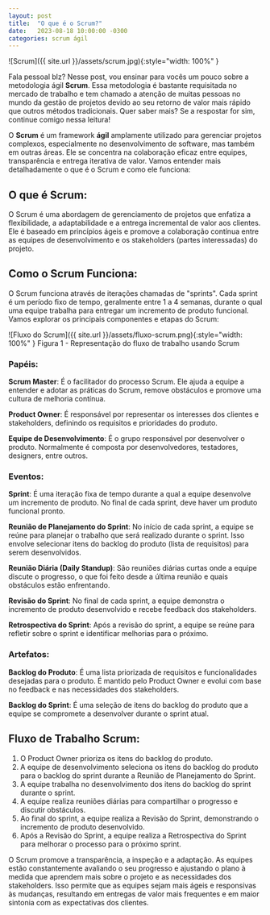 ```yaml
---
layout: post
title:  "O que é o Scrum?"
date:   2023-08-18 10:00:00 -0300
categories: scrum ágil
---
```


![Scrum]({{ site.url }}/assets/scrum.jpg){:style="width: 100%" }

Fala pessoal blz? Nesse post, vou ensinar para vocês um pouco sobre a metodologia ágil __Scrum__. Essa metodologia é bastante requisitada no mercado de trabalho e tem chamado a atenção de muitas pessoas no mundo da gestão de projetos devido ao seu retorno de valor mais rápido que outros métodos tradicionais. Quer saber mais? Se a respostar for sim, continue comigo nessa leitura!

O __Scrum__ é um framework __ágil__ amplamente utilizado para gerenciar projetos complexos, especialmente no desenvolvimento de software, mas também em outras áreas. Ele se concentra na colaboração eficaz entre equipes, transparência e entrega iterativa de valor. Vamos entender mais detalhadamente o que é o Scrum e como ele funciona:

## O que é Scrum:

O Scrum é uma abordagem de gerenciamento de projetos que enfatiza a flexibilidade, a adaptabilidade e a entrega incremental de valor aos clientes. Ele é baseado em princípios ágeis e promove a colaboração contínua entre as equipes de desenvolvimento e os stakeholders (partes interessadas) do projeto.

## Como o Scrum Funciona:

O Scrum funciona através de iterações chamadas de "sprints". Cada sprint é um período fixo de tempo, geralmente entre 1 a 4 semanas, durante o qual uma equipe trabalha para entregar um incremento de produto funcional. Vamos explorar os principais componentes e etapas do Scrum:

![Fluxo do Scrum]({{ site.url }}/assets/fluxo-scrum.png){:style="width: 100%" }
Figura 1 - Representação do fluxo de trabalho usando Scrum

### Papéis:

__Scrum Master__: É o facilitador do processo Scrum. Ele ajuda a equipe a entender e adotar as práticas do Scrum, remove obstáculos e promove uma cultura de melhoria contínua.

__Product Owner__: É responsável por representar os interesses dos clientes e stakeholders, definindo os requisitos e prioridades do produto.

__Equipe de Desenvolvimento__: É o grupo responsável por desenvolver o produto. Normalmente é composta por desenvolvedores, testadores, designers, entre outros.

### Eventos:

__Sprint__: É uma iteração fixa de tempo durante a qual a equipe desenvolve um incremento de produto. No final de cada sprint, deve haver um produto funcional pronto.

__Reunião de Planejamento do Sprint__: No início de cada sprint, a equipe se reúne para planejar o trabalho que será realizado durante o sprint. Isso envolve selecionar itens do backlog do produto (lista de requisitos) para serem desenvolvidos.

__Reunião Diária (Daily Standup)__: São reuniões diárias curtas onde a equipe discute o progresso, o que foi feito desde a última reunião e quais obstáculos estão enfrentando.

__Revisão do Sprint__: No final de cada sprint, a equipe demonstra o incremento de produto desenvolvido e recebe feedback dos stakeholders.

__Retrospectiva do Sprint__: Após a revisão do sprint, a equipe se reúne para refletir sobre o sprint e identificar melhorias para o próximo.

### Artefatos:

__Backlog do Produto__: É uma lista priorizada de requisitos e funcionalidades desejadas para o produto. É mantido pelo Product Owner e evolui com base no feedback e nas necessidades dos stakeholders.

__Backlog do Sprint__: É uma seleção de itens do backlog do produto que a equipe se compromete a desenvolver durante o sprint atual.

## Fluxo de Trabalho Scrum:

1. O Product Owner prioriza os itens do backlog do produto.
2. A equipe de desenvolvimento seleciona os itens do backlog do produto para o backlog do sprint durante a Reunião de Planejamento do Sprint.
3. A equipe trabalha no desenvolvimento dos itens do backlog do sprint durante o sprint.
4. A equipe realiza reuniões diárias para compartilhar o progresso e discutir obstáculos.
5. Ao final do sprint, a equipe realiza a Revisão do Sprint, demonstrando o incremento de produto desenvolvido.
6. Após a Revisão do Sprint, a equipe realiza a Retrospectiva do Sprint para melhorar o processo para o próximo sprint.

O Scrum promove a transparência, a inspeção e a adaptação. As equipes estão constantemente avaliando o seu progresso e ajustando o plano à medida que aprendem mais sobre o projeto e as necessidades dos stakeholders. Isso permite que as equipes sejam mais ágeis e responsivas às mudanças, resultando em entregas de valor mais frequentes e em maior sintonia com as expectativas dos clientes.